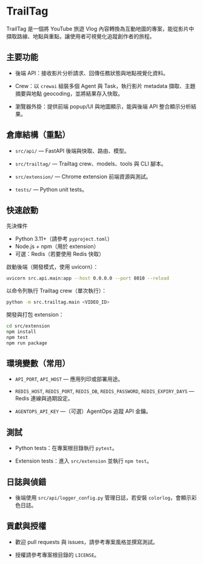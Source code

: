 # TrailTag

TrailTag 是一個將 YouTube 旅遊 Vlog 內容轉換為互動地圖的專案，能從影片中擷取路線、地點與重點，讓使用者可視覺化追蹤創作者的旅程。

## 主要功能

- 後端 API：接收影片分析請求、回傳任務狀態與地點視覺化資料。

- Crew：以 `crewai` 組裝多個 Agent 與 Task，執行影片 metadata 擷取、主題摘要與地點 geocoding，並將結果存入快取。

- 瀏覽器外掛：提供前端 popup/UI 與地圖顯示，能與後端 API 整合顯示分析結果。

## 倉庫結構（重點）

- `src/api/` — FastAPI 後端與快取、路由、模型。

- `src/trailtag/` — Trailtag crew、models、tools 與 CLI 腳本。

- `src/extension/` — Chrome extension 前端資源與測試。

- `tests/` — Python unit tests。

## 快速啟動

先決條件

- Python 3.11+（請參考 `pyproject.toml`）
- Node.js + npm（用於 extension）
- 可選：Redis（若要使用 Redis 快取）

啟動後端（開發模式，使用 uvicorn）：

```bash
uvicorn src.api.main:app --host 0.0.0.0 --port 8010 --reload
```

以命令列執行 Trailtag crew（單次執行）：

```bash
python -m src.trailtag.main <VIDEO_ID>
```

開發與打包 extension：

```bash
cd src/extension
npm install
npm test
npm run package
```

## 環境變數（常用）

- `API_PORT`, `API_HOST` — 應用列印或部署用途。

- `REDIS_HOST`, `REDIS_PORT`, `REDIS_DB`, `REDIS_PASSWORD`, `REDIS_EXPIRY_DAYS` — Redis 連線與過期設定。

- `AGENTOPS_API_KEY` —（可選）AgentOps 追蹤 API 金鑰。

## 測試

- Python tests：在專案根目錄執行 `pytest`。

- Extension tests：進入 `src/extension` 並執行 `npm test`。

## 日誌與偵錯

- 後端使用 `src/api/logger_config.py` 管理日誌，若安裝 `colorlog`，會顯示彩色日誌。

## 貢獻與授權

- 歡迎 pull requests 與 issues，請參考專案風格並撰寫測試。

- 授權請參考專案根目錄的 `LICENSE`。
